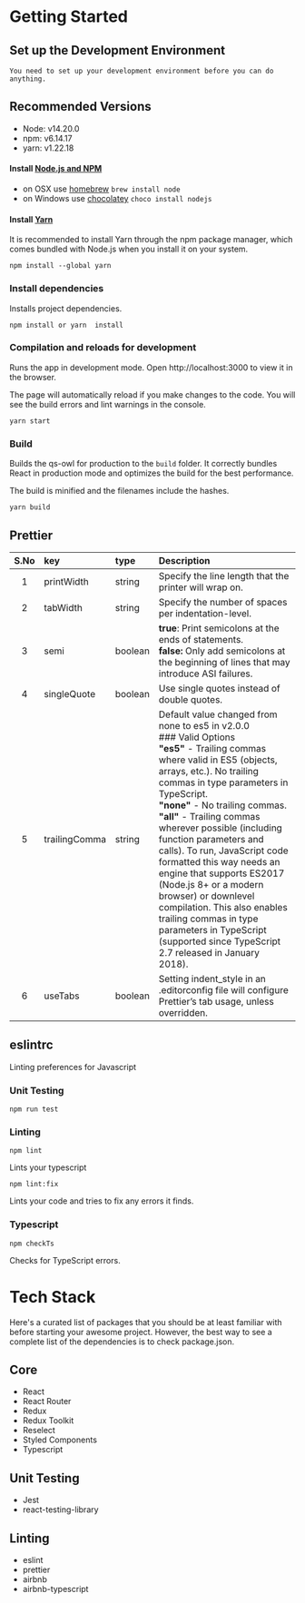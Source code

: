 # Getting Started

## Set up the Development Environment

    You need to set up your development environment before you can do anything.

## Recommended Versions

- Node: v14.20.0
- npm: v6.14.17
- yarn: v1.22.18

#### Install [Node.js and NPM](https://nodejs.org/en/download/)

- on OSX use [homebrew](http://brew.sh) `brew install node`
- on Windows use [chocolatey](https://chocolatey.org/) `choco install nodejs`

#### Install [Yarn](https://yarnpkg.com/getting-started)

It is recommended to install Yarn through the npm package manager, which comes bundled with Node.js when you install it on your system.

```shell
npm install --global yarn
```

### Install dependencies

Installs project dependencies.

```shell
npm install or yarn  install
```

### Compilation and reloads for development

Runs the app in development mode.
Open http://localhost:3000 to view it in the browser.

The page will automatically reload if you make changes to the code.
You will see the build errors and lint warnings in the console.

```shell
yarn start
```

### Build

Builds the qs-owl for production to the `build` folder.
It correctly bundles React in production mode and optimizes the build for the best performance.

The build is minified and the filenames include the hashes.

```shell
yarn build
```

## Prettier

| S.No | key           | type    | Description                                                                                                                                                                                                                                                                                                                                                                                                                                                                                                                                                                                                            |
| :--: | :------------ | :------ | :--------------------------------------------------------------------------------------------------------------------------------------------------------------------------------------------------------------------------------------------------------------------------------------------------------------------------------------------------------------------------------------------------------------------------------------------------------------------------------------------------------------------------------------------------------------------------------------------------------------------- |
|  1   | printWidth    | string  | Specify the line length that the printer will wrap on.                                                                                                                                                                                                                                                                                                                                                                                                                                                                                                                                                                 |
|  2   | tabWidth      | string  | Specify the number of spaces per indentation-level.                                                                                                                                                                                                                                                                                                                                                                                                                                                                                                                                                                    |
|  3   | semi          | boolean | **true**: Print semicolons at the ends of statements. <br>**false:** Only add semicolons at the beginning of lines that may introduce ASI failures.                                                                                                                                                                                                                                                                                                                                                                                                                                                                    |
|  4   | singleQuote   | boolean | Use single quotes instead of double quotes.                                                                                                                                                                                                                                                                                                                                                                                                                                                                                                                                                                            |
|  5   | trailingComma | string  | Default value changed from none to es5 in v2.0.0 <br> ### Valid Options <br> **"es5"** - Trailing commas where valid in ES5 (objects, arrays, etc.). No trailing commas in type parameters in TypeScript. <br> **"none"** - No trailing commas. <br> **"all"** - Trailing commas wherever possible (including function parameters and calls). To run, JavaScript code formatted this way needs an engine that supports ES2017 (Node.js 8+ or a modern browser) or downlevel compilation. This also enables trailing commas in type parameters in TypeScript (supported since TypeScript 2.7 released in January 2018). |
|  6   | useTabs       | boolean | Setting indent_style in an .editorconfig file will configure Prettier’s tab usage, unless overridden.                                                                                                                                                                                                                                                                                                                                                                                                                                                                                                                  |

## eslintrc

Linting preferences for Javascript

### Unit Testing

```shell
npm run test
```

### Linting

```shell
npm lint
```

Lints your typescript

```shell
npm lint:fix
```

Lints your code and tries to fix any errors it finds.

### Typescript

```
npm checkTs
```

Checks for TypeScript errors.

# Tech Stack

Here's a curated list of packages that you should be at least familiar with before starting your awesome project. However, the best way to see a complete list of the dependencies is to check package.json.

## Core

- React
- React Router
- Redux
- Redux Toolkit
- Reselect
- Styled Components
- Typescript

## Unit Testing

- Jest
- react-testing-library

## Linting

- eslint
- prettier
- airbnb
- airbnb-typescript
